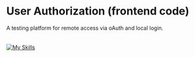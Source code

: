 # User Authorization (frontend code)

A testing platform for remote access via oAuth and local login.
<br><br><br>
[![My Skills](https://skills.thijs.gg/icons?i=mongodb,nodejs,react)](https://skills.thijs.gg)
